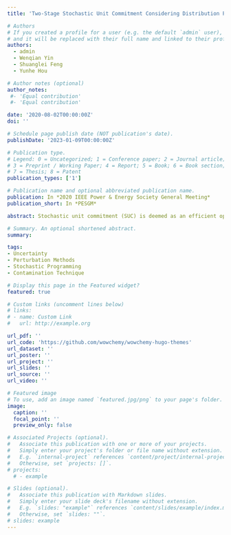 ```yaml
---
title: 'Two-Stage Stochastic Unit Commitment Considering Distribution Perturbation via Contamination Technique'

# Authors
# If you created a profile for a user (e.g. the default `admin` user), write the username (folder name) here
# and it will be replaced with their full name and linked to their profile.
authors:
  - admin
  - Wenqian Yin
  - Shuanglei Feng
  - Yunhe Hou

# Author notes (optional)
author_notes:
 #- 'Equal contribution'
 #- 'Equal contribution'

date: '2020-08-02T00:00:00Z'
doi: ''

# Schedule page publish date (NOT publication's date).
publishDate: '2023-01-09T00:00:00Z'

# Publication type.
# Legend: 0 = Uncategorized; 1 = Conference paper; 2 = Journal article;
# 3 = Preprint / Working Paper; 4 = Report; 5 = Book; 6 = Book section;
# 7 = Thesis; 8 = Patent
publication_types: ['1']

# Publication name and optional abbreviated publication name.
publication: In *2020 IEEE Power & Energy Society General Meeting*
publication_short: In *PESGM*

abstract: Stochastic unit commitment (SUC) is deemed as an efficient operational strategy to tackle with the uncertainty in power system. However, in order to implement SUC, a predetermined probability distribution function (PDF) P or finite scenarios for uncertain parameters is often required, whose true pattern is hard to obtain in real world due to various misspecification. In this paper, contamination technique, by which continuous perturbations on P can be achieved, is introduced to study the stability and robustness of SUC with respect to P. We show that under certain conditions, analytical upper and lower bounds, i.e., contamination bounds for SUC can be constructed globally. Then, the proposed method is combined with a risk-based two-stage SUC, where wind penetration and demand response are considered. Numerical experiment on a modified IEEE 14-bus system is performed to test the feasibility and efficiency.

# Summary. An optional shortened abstract.
summary: 

tags: 
- Uncertainty
- Perturbation Methods
- Stochastic Programming
- Contamination Technique

# Display this page in the Featured widget?
featured: true

# Custom links (uncomment lines below)
# links:
# - name: Custom Link
#   url: http://example.org

url_pdf: ''
url_code: 'https://github.com/wowchemy/wowchemy-hugo-themes'
url_dataset: ''
url_poster: ''
url_project: ''
url_slides: ''
url_source: ''
url_video: ''

# Featured image
# To use, add an image named `featured.jpg/png` to your page's folder.
image:
  caption: ''
  focal_point: ''
  preview_only: false

# Associated Projects (optional).
#   Associate this publication with one or more of your projects.
#   Simply enter your project's folder or file name without extension.
#   E.g. `internal-project` references `content/project/internal-project/index.md`.
#   Otherwise, set `projects: []`.
# projects:
  # - example

# Slides (optional).
#   Associate this publication with Markdown slides.
#   Simply enter your slide deck's filename without extension.
#   E.g. `slides: "example"` references `content/slides/example/index.md`.
#   Otherwise, set `slides: ""`.
# slides: example
---
```


